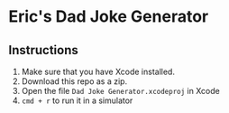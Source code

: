 #  Eric's Dad Joke Generator

## Instructions

1. Make sure that you have Xcode installed.
2. Download this repo as a zip.
3. Open the file `Dad Joke Generator.xcodeproj` in Xcode
4. `cmd + r` to run it in a simulator

